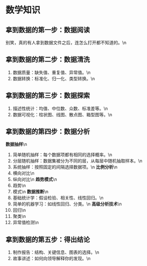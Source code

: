 # 数学知识
## 拿到数据的第一步：数据阅读
别笑，真的有人拿到数据文件之后，连怎么打开都不知道的。\n
## 拿到数据的第二步：数据清洗
1. 数据质量：缺失值、重复值、异常值。\n
2. 数据转换：标准化、归一化、类型转换。\n
## 拿到数据的第三步：数据探索
1. 描述性统计：均值、中位数、众数、标准差等。\n
2. 数据可视化：柱状图、线图、散点图、箱型图等。\n
## 拿到数据的第四步：数据分析
**数据抽样**\n
1. 简单随机抽样：每个数据项都有相同的选择概率。\n
2. 分层随机抽样：数据集被分为不同的层，从每层中随机抽取样本。\n
3. 系统抽样：按照固定的间隔选择数据项。\n
**比例分析**\n
1. 横向对比\n
2. 纵向对比\n
**趋势模式**\n
1. 趋势\n
2. 模式\n
**数据推断**\n
1. 基础统计学：假设检验、相关性、线性回归。\n
2. 简单的机器学习：如线性回归、分类。\n
**高级分析技术**\n
1. 回归\n
2. 聚类\n
3. 异常值检测\n
## 拿到数据的第五步：得出结论
1. 制作报告：结构、关键信息、图表的选择。\n
2. 故事讲述：如何向领导解释你的发现。\n
